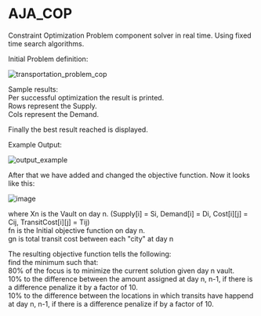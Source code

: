 # AJA_COP
Constraint Optimization Problem component solver in real time.
Using fixed time search algorithms.


Initial Problem definition:

![transportation_problem_cop](https://user-images.githubusercontent.com/30693936/183830109-65d73372-f38a-4d4b-8fe3-59edd6ce6abf.png)


Sample results:\
  Per successful optimization the result is printed.\
  Rows represent the Supply.\
  Cols represent the Demand.
  
  Finally the best result reached is displayed.
  
Example Output:

![output_example](https://user-images.githubusercontent.com/30693936/183830588-a02fc7ae-06e2-4dd7-a4a0-78dc05395d3d.jpeg)


After that we have added and changed the objective function.
Now it looks like this:

![image](https://user-images.githubusercontent.com/30693936/183833056-ae03d820-e08a-43d3-b279-f4cdc35212af.png)

where Xn is the Vault on day n. (Supply[i] = Si, Demand[i] = Di, Cost[i][j] = Cij, TransitCost[i][j] = Tij)\
      fn is the Initial objective function on day n.\
      gn is total transit cost between each "city" at day n

The resulting objective function tells the following:\
  find the minimum such that:\
    80% of the focus is to minimize the current solution given day n vault.\
    10% to the difference between the amount assigned at day n, n-1, if there is a difference penalize it by a factor of 10.\
    10% to the difference between the locations in which transits have happend at day n, n-1, if there is a difference penalize if by a factor of 10.
